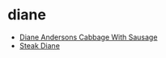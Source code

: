 # diane

 * [Diane Andersons Cabbage With Sausage](index/d/diane-andersons-cabbage-with-sausage-230449.json)
 * [Steak Diane](index/s/steak-diane-240276.json)
